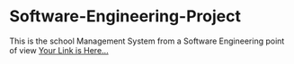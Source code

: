# Software-Engineering-Project
This is the school Management System from a Software Engineering point of view
[Your Link is Here...](https://drive.google.com/drive/folders/1AoNtWMra8uUn0wNe4PhD8j4YS3G-2mEH?usp=sharing)
